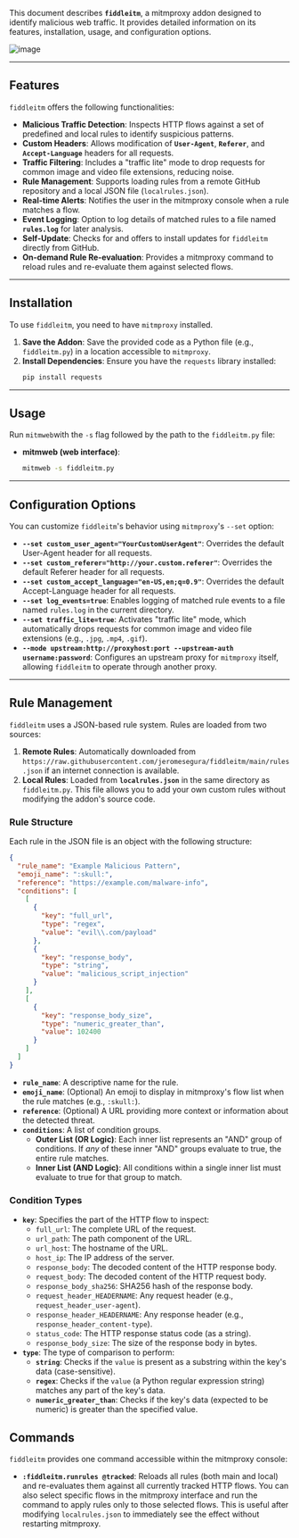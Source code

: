 This document describes **`fiddleitm`**, a mitmproxy addon designed to identify malicious web traffic. It provides detailed information on its features, installation, usage, and configuration options.

![image](https://github.com/user-attachments/assets/e34d4836-88aa-413b-b5b9-748ff2f763c2)

---

## Features

`fiddleitm` offers the following functionalities:

* **Malicious Traffic Detection**: Inspects HTTP flows against a set of predefined and local rules to identify suspicious patterns.
* **Custom Headers**: Allows modification of **`User-Agent`**, **`Referer`**, and **`Accept-Language`** headers for all requests.
* **Traffic Filtering**: Includes a "traffic lite" mode to drop requests for common image and video file extensions, reducing noise.
* **Rule Management**: Supports loading rules from a remote GitHub repository and a local JSON file (`localrules.json`).
* **Real-time Alerts**: Notifies the user in the mitmproxy console when a rule matches a flow.
* **Event Logging**: Option to log details of matched rules to a file named **`rules.log`** for later analysis.
* **Self-Update**: Checks for and offers to install updates for `fiddleitm` directly from GitHub.
* **On-demand Rule Re-evaluation**: Provides a mitmproxy command to reload rules and re-evaluate them against selected flows.

---

## Installation

To use `fiddleitm`, you need to have `mitmproxy` installed.

1.  **Save the Addon**: Save the provided code as a Python file (e.g., `fiddleitm.py`) in a location accessible to `mitmproxy`.
2.  **Install Dependencies**: Ensure you have the `requests` library installed:
    ```bash
    pip install requests
    ```

---

## Usage

Run `mitmweb`with the `-s` flag followed by the path to the `fiddleitm.py` file:

* **mitmweb (web interface)**:
    ```bash
    mitmweb -s fiddleitm.py
    ```
---

## Configuration Options

You can customize `fiddleitm`'s behavior using `mitmproxy`'s `--set` option:

* **`--set custom_user_agent="YourCustomUserAgent"`**:
    Overrides the default User-Agent header for all requests.
* **`--set custom_referer="http://your.custom.referer"`**:
    Overrides the default Referer header for all requests.
* **`--set custom_accept_language="en-US,en;q=0.9"`**:
    Overrides the default Accept-Language header for all requests.
* **`--set log_events=true`**:
    Enables logging of matched rule events to a file named `rules.log` in the current directory.
* **`--set traffic_lite=true`**:
    Activates "traffic lite" mode, which automatically drops requests for common image and video file extensions (e.g., `.jpg`, `.mp4`, `.gif`).
* **`--mode upstream:http://proxyhost:port --upstream-auth username:password`**:
    Configures an upstream proxy for `mitmproxy` itself, allowing `fiddleitm` to operate through another proxy.

---

## Rule Management

`fiddleitm` uses a JSON-based rule system. Rules are loaded from two sources:

1.  **Remote Rules**: Automatically downloaded from `https://raw.githubusercontent.com/jeromesegura/fiddleitm/main/rules.json` if an internet connection is available.
2.  **Local Rules**: Loaded from **`localrules.json`** in the same directory as `fiddleitm.py`. This file allows you to add your own custom rules without modifying the addon's source code.

### Rule Structure

Each rule in the JSON file is an object with the following structure:

```json
{
  "rule_name": "Example Malicious Pattern",
  "emoji_name": ":skull:",
  "reference": "https://example.com/malware-info",
  "conditions": [
    [
      {
        "key": "full_url",
        "type": "regex",
        "value": "evil\\.com/payload"
      },
      {
        "key": "response_body",
        "type": "string",
        "value": "malicious_script_injection"
      }
    ],
    [
      {
        "key": "response_body_size",
        "type": "numeric_greater_than",
        "value": 102400
      }
    ]
  ]
}
```

* **`rule_name`**: A descriptive name for the rule.
* **`emoji_name`**: (Optional) An emoji to display in mitmproxy's flow list when the rule matches (e.g., `:skull:`).
* **`reference`**: (Optional) A URL providing more context or information about the detected threat.
* **`conditions`**: A list of condition groups.
    * **Outer List (OR Logic)**: Each inner list represents an "AND" group of conditions. If *any* of these inner "AND" groups evaluate to true, the entire rule matches.
    * **Inner List (AND Logic)**: All conditions within a single inner list must evaluate to true for that group to match.

### Condition Types

* **`key`**: Specifies the part of the HTTP flow to inspect:
    * `full_url`: The complete URL of the request.
    * `url_path`: The path component of the URL.
    * `url_host`: The hostname of the URL.
    * `host_ip`: The IP address of the server.
    * `response_body`: The decoded content of the HTTP response body.
    * `request_body`: The decoded content of the HTTP request body.
    * `response_body_sha256`: SHA256 hash of the response body.
    * `request_header_HEADERNAME`: Any request header (e.g., `request_header_user-agent`).
    * `response_header_HEADERNAME`: Any response header (e.g., `response_header_content-type`).
    * `status_code`: The HTTP response status code (as a string).
    * `response_body_size`: The size of the response body in bytes.
* **`type`**: The type of comparison to perform:
    * **`string`**: Checks if the `value` is present as a substring within the key's data (case-sensitive).
    * **`regex`**: Checks if the `value` (a Python regular expression string) matches any part of the key's data.
    * **`numeric_greater_than`**: Checks if the key's data (expected to be numeric) is greater than the specified value.

## Commands

`fiddleitm` provides one command accessible within the mitmproxy console:

* **`:fiddleitm.runrules @tracked`**:
    Reloads all rules (both main and local) and re-evaluates them against all currently tracked HTTP flows. You can also select specific flows in the mitmproxy interface and run the command to apply rules only to those selected flows. This is useful after modifying `localrules.json` to immediately see the effect without restarting mitmproxy.
